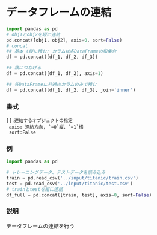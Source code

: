 # データフレームの連結

```python
import pandas as pd
# obj1とobj2を縦に連結
pd.concat([obj1, obj2], axis=0, sort=False)
# concat
## 基本 (縦に積む: カラムは各DataFrameの和集合
df = pd.concat([df_1, df_2, df_3])

## 横につなげる
df = pd.concat([df_1, df_2], axis=1)

## 各DataFrameに共通のカラムのみで積む
df = pd.concat([df_1, df_2, df_3], join='inner')
```

### 書式
	[]:連結するオブジェクトの指定
	 axis: 連結方向, `=0`縦、`=1`横
	 sort:False

### 例

```python
import pandas as pd

# トレーニングデータ、テストデータを読み込み
train = pd.read_csv('../input/titanic/train.csv')
test = pd.read_csv('../input/titanic/test.csv')
# trainとtestを縦に連結
df_full = pd.concat([train, test], axis=0, sort=False)
```

### 説明
データフレームの連結を行う
